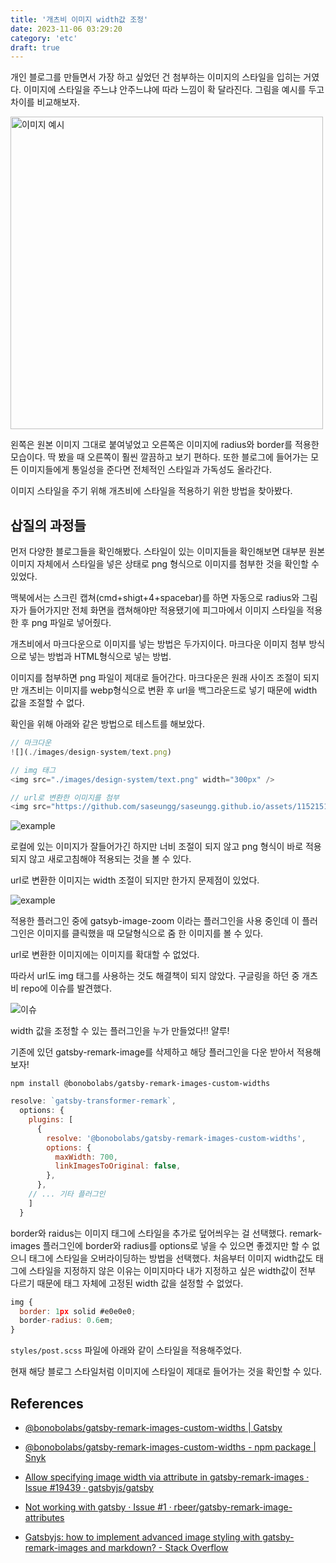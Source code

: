 ```yaml
---
title: '개츠비 이미지 width값 조정'
date: 2023-11-06 03:29:20
category: 'etc'
draft: true
---
```


개인 블로그를 만들면서 가장 하고 싶었던 건 첨부하는 이미지의 스타일을 입히는 거였다. 이미지에 스타일을 주느냐 안주느냐에 따라 느낌이 확 달라진다.
그림을 예시를 두고 차이를 비교해보자.

<p>
  <img alt="이미지 예시" src="./images/image-style/border-example.jpeg" width="500px"/>
</p>

왼쪽은 원본 이미지 그대로 붙여넣었고 오른쪽은 이미지에 radius와 border를 적용한 모습이다. 딱 봤을 때 오른쪽이 훨씬 깔끔하고 보기 편하다. 또한 블로그에 들어가는 모든 이미지들에게 통일성을 준다면 전체적인 스타일과 가독성도 올라간다.

이미지 스타일을 주기 위해 개츠비에 스타일을 적용하기 위한 방법을 찾아봤다.

## 삽질의 과정들

먼저 다양한 블로그들을 확인해봤다. 스타일이 있는 이미지들을 확인해보면 대부분 원본 이미지 자체에서 스타일을 넣은 상태로 png 형식으로 이미지를 첨부한 것을 확인할 수 있었다.

맥북에서는 스크린 캡쳐(cmd+shigt+4+spacebar)를 하면 자동으로 radius와 그림자가 들어가지만 전체 화면을 캡쳐해야만 적용됐기에 피그마에서 이미지 스타일을 적용한 후 png 파일로 넣어줬다.

개츠비에서 마크다운으로 이미지를 넣는 방법은 두가지이다. 마크다운 이미지 첨부 방식으로 넣는 방법과 HTML형식으로 넣는 방법.

이미지를 첨부하면 png 파일이 제대로 들어간다. 마크다운은 원래 사이즈 조절이 되지만 개츠비는 이미지를 webp형식으로 변환 후 url을 백그라운드로 넣기 때문에 width 값을 조절할 수 없다.

확인을 위해 아래와 같은 방법으로 테스트를 해보았다.

```js
// 마크다운
![](./images/design-system/text.png)

// img 태그
<img src="./images/design-system/text.png" width="300px" />

// url로 변환한 이미지를 첨부
<img src="https://github.com/saseungg/saseungg.github.io/assets/115215178/54b6ad74-82e7-4050-b197-33e42e79f100" width="300px" />
```

<p>
  <img alt="example" src="./images/image-style/image-size example.gif">
</p>

로컬에 있는 이미지가 잘들어가긴 하지만 너비 조절이 되지 않고 png 형식이 바로 적용되지 않고 새로고침해야 적용되는 것을 볼 수 있다.

url로 변환한 이미지는 width 조절이 되지만 한가지 문제점이 있었다.

<p>
  <img alt="example" src="./images/image-style/image-zoom.gif">
</p>

적용한 플러그인 중에 gatsyb-image-zoom 이라는 플러그인을 사용 중인데 이 플러그인은 이미지를 클릭했을 때 모달형식으로 줌 한 이미지를 볼 수 있다.

url로 변환한 이미지에는 이미지를 확대할 수 없었다.

따라서 url도 img 태그를 사용하는 것도 해결책이 되지 않았다. 구글링을 하던 중 개츠비 repo에 이슈를 발견했다.

<p>
  <img alt="이슈" src="./images/image-style/issue.jpeg">
</p>

width 값을 조정할 수 있는 플러그인을 누가 만들었다!! 얄루!

기존에 있던 gatsby-remark-image를 삭제하고 해당 플러그인을 다운 받아서 적용해보자!

```shell
npm install @bonobolabs/gatsby-remark-images-custom-widths
```

```js
resolve: `gatsby-transformer-remark`,
  options: {
    plugins: [
      {
        resolve: '@bonobolabs/gatsby-remark-images-custom-widths',
        options: {
          maxWidth: 700,
          linkImagesToOriginal: false,
        },
      },
    // ... 기타 플러그인
    ]
  }
```

border와 raidus는 이미지 태그에 스타일을 추가로 덮어씌우는 걸 선택했다. remark-images 플러그인에 border와 radius를 options로 넣을 수 있으면 좋겠지만 할 수 없으니 태그에 스타일을 오버라이딩하는 방법을 선택했다. 처음부터 이미지 width값도 태그에 스타일을 지정하지 않은 이유는 이미지마다 내가 지정하고 싶은 width값이 전부 다르기 때문에 태그 자체에 고정된 width 값을 설정할 수 없었다.

```js
img {
  border: 1px solid #e0e0e0;
  border-radius: 0.6em;
}
```
`styles/post.scss` 파일에 아래와 같이 스타일을 적용해주었다.

현재 해당 블로그 스타일처럼 이미지에 스타일이 제대로 들어가는 것을 확인할 수 있다.

## References
- [@bonobolabs/gatsby-remark-images-custom-widths | Gatsby](https://www.gatsbyjs.com/plugins/@bonobolabs/gatsby-remark-images-custom-widths/)

- [@bonobolabs/gatsby-remark-images-custom-widths - npm package | Snyk](https://snyk.io/advisor/npm-package/@bonobolabs/gatsby-remark-images-custom-widths?utm_medium=referral&utm_source=skypack&utm_campaign=snyk-widget)

- [Allow specifying image width via attribute in gatsby-remark-images · Issue #19439 · gatsbyjs/gatsby](https://github.com/gatsbyjs/gatsby/issues/19439)

- [Not working with gatsby · Issue #1 · rbeer/gatsby-remark-image-attributes](https://github.com/rbeer/gatsby-remark-image-attributes/issues/1)

- [Gatsbyjs: how to implement advanced image styling with gatsby-remark-images and markdown? - Stack Overflow](https://stackoverflow.com/questions/49857731/gatsbyjs-how-to-implement-advanced-image-styling-with-gatsby-remark-images-and
)



